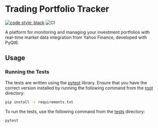 # Trading Portfolio Tracker

[![code style: black](https://img.shields.io/badge/code%20style-black-000000.svg)](https://github.com/psf/black)
![CI](https://github.com/IsaacCheng9/trading-portfolio-tracker/actions/workflows/pytest.yml/badge.svg)

A platform for monitoring and managing your investment portfolios with real-time
market data integration from Yahoo Finance, developed with PyQt6.

## Usage

### Running the Tests

The tests are written using the [pytest](https://docs.pytest.org/en/stable/)
library. Ensure that you have the correct version installed by running the
following command from the [root](./) directory:

```bash
pip install -r requirements.txt
```

To run the tests, use the following command from the [tests](tests/) directory:

```bash
pytest
```

